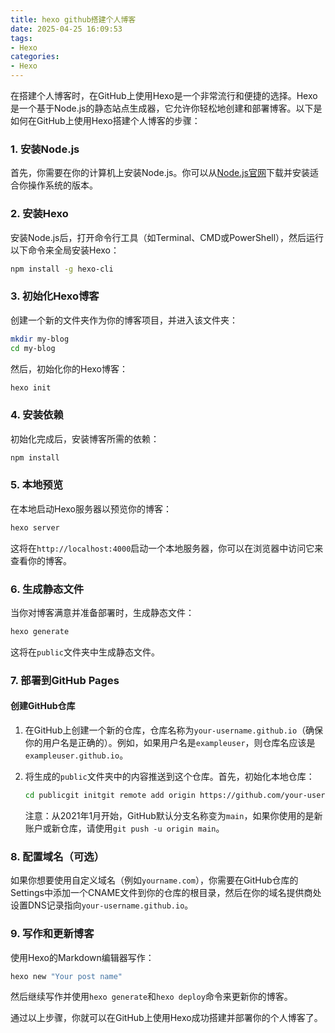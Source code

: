```yaml
---
title: hexo github搭建个人博客
date: 2025-04-25 16:09:53
tags:
- Hexo
categories:
- Hexo
---
```



在搭建个人博客时，在GitHub上使用Hexo是一个非常流行和便捷的选择。Hexo是一个基于Node.js的静态站点生成器，它允许你轻松地创建和部署博客。以下是如何在GitHub上使用Hexo搭建个人博客的步骤：

### 1\. 安装Node.js

首先，你需要在你的计算机上安装Node.js。你可以从[Node.js官网](https://nodejs.org/)下载并安装适合你操作系统的版本。

### 2\. 安装Hexo

安装Node.js后，打开命令行工具（如Terminal、CMD或PowerShell），然后运行以下命令来全局安装Hexo：

```bash
npm install -g hexo-cli
```

### 3\. 初始化Hexo博客

创建一个新的文件夹作为你的博客项目，并进入该文件夹：

```bash
mkdir my-blog
cd my-blog
```

然后，初始化你的Hexo博客：

```bash
hexo init
```

### 4\. 安装依赖

初始化完成后，安装博客所需的依赖：

```bash
npm install
```

### 5\. 本地预览

在本地启动Hexo服务器以预览你的博客：

```bash
hexo server
```

这将在`http://localhost:4000`启动一个本地服务器，你可以在浏览器中访问它来查看你的博客。

### 6\. 生成静态文件

当你对博客满意并准备部署时，生成静态文件：

```bash
hexo generate
```

这将在`public`文件夹中生成静态文件。

### 7\. 部署到GitHub Pages

#### 创建GitHub仓库

1.  在GitHub上创建一个新的仓库，仓库名称为`your-username.github.io`（确保你的用户名是正确的）。例如，如果用户名是`exampleuser`，则仓库名应该是`exampleuser.github.io`。
    
2.  将生成的`public`文件夹中的内容推送到这个仓库。首先，初始化本地仓库：
    
    ```bash
    cd publicgit initgit remote add origin https://github.com/your-username/your-username.github.io.gitgit add .git commit -m "First commit"git push -u origin master
    ```
    
    注意：从2021年1月开始，GitHub默认分支名称变为`main`，如果你使用的是新账户或新仓库，请使用`git push -u origin main`。
    

### 8\. 配置域名（可选）

如果你想要使用自定义域名（例如`yourname.com`），你需要在GitHub仓库的Settings中添加一个CNAME文件到你的仓库的根目录，然后在你的域名提供商处设置DNS记录指向`your-username.github.io`。

### 9\. 写作和更新博客

使用Hexo的Markdown编辑器写作：

```bash
hexo new "Your post name"
```

然后继续写作并使用`hexo generate`和`hexo deploy`命令来更新你的博客。

通过以上步骤，你就可以在GitHub上使用Hexo成功搭建并部署你的个人博客了。